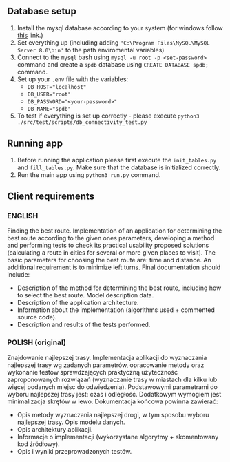 ## Database setup

1. Install the mysql database according to your system (for windows follow [this](https://www.w3schools.com/mysql/mysql_install_windows.asp) link.)
2. Set everything up (including adding `'C:\Program Files\MySQL\MySQL Server 8.0\bin'` to the path enviromental variables)
3. Connect to the `mysql` bash using `mysql -u root -p <set-password>` command and create a `spdb` database using `CREATE DATABASE spdb;` command.
4. Set up your `.env` file with the variables:
   - `DB_HOST="localhost"`
   - `DB_USER="root"`
   - `DB_PASSWORD="<your-password>"`
   - `DB_NAME="spdb"`
5. To test if everything is set up correctly - please execute `python3 ./src/test/scripts/db_connectivity_test.py`

## Running app

1. Before running the application please first execute the `init_tables.py` and `fill_tables.py`. Make sure that the database is initialized correctly.
2. Run the main app using `python3 run.py` command.

## Client requirements

### ENGLISH

Finding the best route. Implementation of an application for determining the best route according to the given ones
parameters, developing a method and performing tests to check its practical usability
proposed solutions (calculating a route in cities for several or more given places to
visit). The basic parameters for choosing the best route are: time and distance.
An additional requirement is to minimize left turns.
Final documentation should include:

- Description of the method for determining the best route, including how to select the best route. Model description
  data.
- Description of the application architecture.
- Information about the implementation (algorithms used + commented source code).
- Description and results of the tests performed.

### POLISH (original)

Znajdowanie najlepszej trasy. Implementacja aplikacji do wyznaczania najlepszej trasy wg zadanych
parametrów, opracowanie metody oraz wykonanie testów sprawdzających praktyczną użyteczność
zaproponowanych rozwiązań (wyznaczanie trasy w miastach dla kilku lub więcej podanych miejsc do
odwiedzenia). Podstawowymi parametrami do wyboru najlepszej trasy jest: czas i odległość.
Dodatkowym wymogiem jest minimalizacja skrętów w lewo.
Dokumentacja końcowa powinna zawierać:

- Opis metody wyznaczania najlepszej drogi, w tym sposobu wyboru najlepszej trasy. Opis modelu
  danych.
- Opis architektury aplikacji.
- Informacje o implementacji (wykorzystane algorytmy + skomentowany kod źródłowy).
- Opis i wyniki przeprowadzonych testów.
